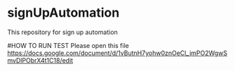 # signUpAutomation
This repository for sign up automation

#HOW TO RUN TEST
Please open this file https://docs.google.com/document/d/1vButnH7yohw0znOeCl_jmPO2WgwSmvDlPObrX4t1C18/edit
